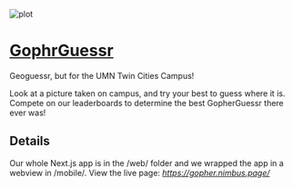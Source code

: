![plot](./static/demo.gif)

# [GophrGuessr](https://gopher.nimbus.page/)

Geoguessr, but for the UMN Twin Cities Campus!

Look at a picture taken on campus, and try your best to guess where it is. Compete on our leaderboards to determine the best GopherGuessr there ever was!

## Details

Our whole Next.js app is in the /web/ folder and we wrapped the app in a webview in /mobile/.
View the live page: *https://gopher.nimbus.page/*
